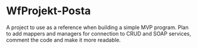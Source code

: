 # WfProjekt-Posta
A project to use as a reference when building a simple MVP program.
Plan to add mappers and managers for connection to CRUD and SOAP services, comment the code and make it more readable.
